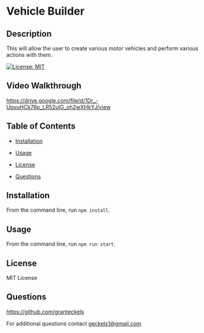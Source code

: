 # Vehicle Builder

## Description

This will allow the user to create various motor vehicles and perform various actions with them.

[![License: MIT](https://img.shields.io/badge/License-MIT-yellow.svg)](https://opensource.org/licenses/MIT)

## Video Walkthrough

https://drive.google.com/file/d/1Dr_-UpvuHCk76p_LR52uIG_oh2wXHkYJ/view

## Table of Contents

- [Installation](#installation)

- [Usage](#usage)

- [License](#license)

- [Questions](#questions)

## Installation

From the command line, run `npm install`.

## Usage

From the command line, run `npm run start`.

## License

MIT License

## Questions

https://github.com/granteckels

For additional questions contact geckels1@gmail.com